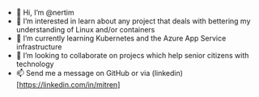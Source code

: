 - 👋 Hi, I’m @nertim
- 👀 I’m interested in learn about any project that deals with bettering my understanding of Linux and/or containers
- 🌱 I’m currently learning Kubernetes and the Azure App Service infrastructure
- 💞️ I’m looking to collaborate on projecs which help senior citizens with technology
- 📫 Send me a message on GitHub or via (linkedin)[https://linkedin.com/in/mitren]

<!---
nertim/nertim is a ✨ special ✨ repository because its `README.md` (this file) appears on your GitHub profile.
You can click the Preview link to take a look at your changes.
--->
